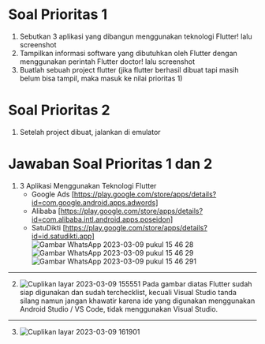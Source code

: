 # Soal Prioritas 1
1. Sebutkan 3 aplikasi yang dibangun menggunakan teknologi Flutter! lalu screenshot
2. Tampilkan informasi software yang dibutuhkan oleh Flutter dengan menggunakan perintah Flutter doctor! lalu screenshot
3. Buatlah sebuah project flutter (jika flutter berhasil dibuat tapi masih belum bisa tampil, maka masuk ke nilai prioritas 1)

# Soal Prioritas 2
1. Setelah project dibuat, jalankan di emulator

# Jawaban Soal Prioritas 1 dan 2
1. 3 Aplikasi Menggunakan Teknologi Flutter
    - Google Ads [https://play.google.com/store/apps/details?id=com.google.android.apps.adwords]
    - Alibaba [https://play.google.com/store/apps/details?id=com.alibaba.intl.android.apps.poseidon]
    - SatuDikti [https://play.google.com/store/apps/details?id=id.satudikti.app]
![Gambar WhatsApp 2023-03-09 pukul 15 46 28](https://user-images.githubusercontent.com/87520408/223969543-5c7a4597-ab98-4e34-bda1-94a37399b2ec.jpg)
![Gambar WhatsApp 2023-03-09 pukul 15 46 29](https://user-images.githubusercontent.com/87520408/223969552-49e1cb1d-4f68-4756-ae2c-a2dcc191d652.jpg)
![Gambar WhatsApp 2023-03-09 pukul 15 46 291](https://user-images.githubusercontent.com/87520408/223969558-2bd54113-99dc-4a31-a77e-c67e40709515.jpg)

<hr></hr>

2. ![Cuplikan layar 2023-03-09 155551](https://user-images.githubusercontent.com/87520408/223971129-0c345d68-4ec4-4c0d-8ab2-04968a94142a.png)
Pada gambar diatas Flutter sudah siap digunakan dan sudah terchecklist, kecuali Visual Studio tanda silang namun jangan khawatir karena ide yang digunakan menggunakan Android Studio / VS Code, tidak menggunakan Visual Studio.

<hr></hr>

3. ![Cuplikan layar 2023-03-09 161901](https://user-images.githubusercontent.com/87520408/223976720-b201001e-5517-427a-ba60-43daf0e8e631.png)

